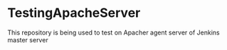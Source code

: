 # TestingApacheServer
This repository is being used to test on Apacher agent server of Jenkins master server
